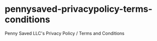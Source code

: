 # pennysaved-privacypolicy-terms-conditions
Penny Saved LLC's Privacy Policy / Terms and Conditions 
